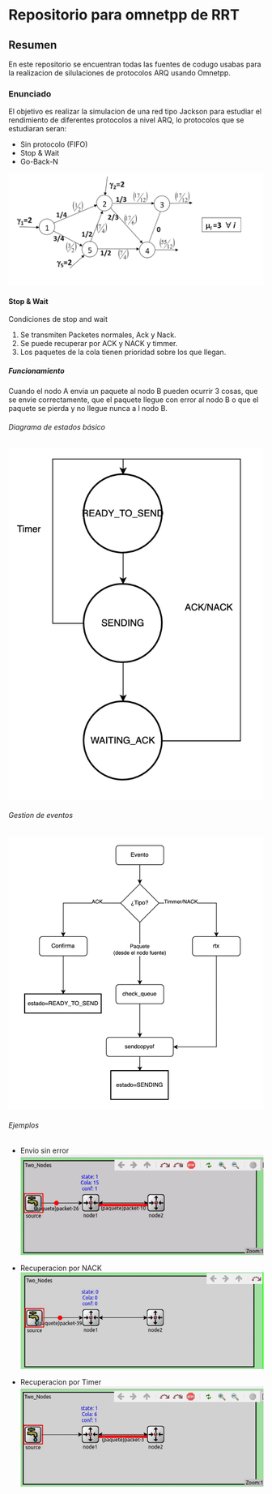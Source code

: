 # Repositorio para omnetpp de RRT

## Resumen

En este repositorio se encuentran todas las fuentes de codugo usabas para la realizacion de silulaciones de protocolos ARQ usando Omnetpp.

### Enunciado

El objetivo es realizar la simulacion de una red tipo Jackson para estudiar el rendimiento de diferentes protocolos a nivel ARQ, lo protocolos que se estudiaran seran:

- Sin protocolo (FIFO)
- Stop & Wait
- Go-Back-N

![enunciado](files/Enunciado.png)

#### Stop & Wait

Condiciones de stop and wait

1. Se transmiten Packetes normales, Ack y Nack.
2. Se puede recuperar por ACK y NACK y timmer.
3. Los paquetes de la cola tienen prioridad sobre los que llegan.

##### Funcionamiento

Cuando el nodo A envia un paquete al nodo B pueden ocurrir 3 cosas, que se envie correctamente, que el paquete llegue con error al nodo B o que el paquete se pierda y no llegue nunca a l nodo B.

###### Diagrama de estados básico

![estados](files/sw_states.png)

###### Gestion de eventos

![Retransmision_nack](files/sw_eventos.png)

###### Ejemplos

- Envio sin error
  ![sw_no_error](files/sw_envio_sin_error.gif)

- Recuperacion por NACK
  ![sw_Retransmision_nack](files/sw_recuperacion_nack.gif)

- Recuperacion por Timer
  ![sw_Retransmision_timmer](files/sw_recuperacion_timer.gif)
